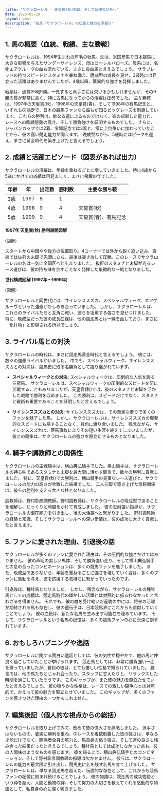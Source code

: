 ```yaml
---
title: "サクラローレル - 天皇賞(秋)制覇、そして伝説の父系へ"
date: 2025-08-29
layout: post
description: "名馬『サクラローレル』の伝説と魅力を深堀り"
---
```


## 1. 馬の概要（血統、戦績、主な勝鞍）

サクラローレルは、1994年生まれの芦毛の牡馬。父は、米国産馬で日本競馬に大きな影響を与えたサンデーサイレンス、母はローレルバローズ。母系には、名牝エアグルーヴの血も流れている、まさに良血馬と言えるでしょう。  サラブレッドの持つスピードとスタミナを兼ね備え、晩成型の成長を見せ、3歳時には目立った活躍はありませんでしたが、4歳以降、驚異的な強さを発揮しました。

戦績は、通算26戦9勝。一見すると派手さには欠けるかもしれませんが、その9勝の質が非常に高く、特に古馬になってからの活躍は圧巻でした。  主な勝鞍は、1997年の天皇賞(秋)、1998年の天皇賞(春)、そして1998年の有馬記念と、いずれもGI競走で、日本の競馬ファンなら誰もが知るビッグレースを制覇しています。  これらの勝利は、単なる運によるものではなく、彼の卓越した能力と、レースへの臨戦態勢の高さ、そして勝負強さを証明するものでした。  さらに、ジャパンカップでは2着、宝塚記念では3着と、常に上位争いに加わっていたことから、彼の高い競走能力が伺えます。  晩成型ながら、5歳時にはピークを迎え、まさに黄金時代を築き上げたと言えるでしょう。


## 2. 成績と活躍エピソード（図表があれば出力）

サクラローレルの活躍は、年齢を重ねるごとに増していきました。特に4歳から5歳にかけての成績は目覚ましく、まさに飛躍の年でした。

| 年齢 | 年 | 出走数 | 勝利数 | 主要な勝ち鞍 |
|---|---|---|---|---|
| 3歳 | 1997 | 8 | 1 |  |
| 4歳 | 1998 | 9 | 4 | 天皇賞(秋) |
| 5歳 | 1999 | 9 | 4 | 天皇賞(春)、有馬記念 |


**1997年 天皇賞(秋) 勝利展開図解**

(図解)

スタートから中団やや後方の位置取り。4コーナーでは外から鋭く追い込み、直線では抜群の末脚で先頭に立ち、最後は突き放して圧勝。このレースでサクラローレルの名は一気に全国区へと広まりました。  抜群のスタミナと末脚が光るレース運びは、彼の持ち味を余すことなく発揮した象徴的な一戦となりました。


**世代構成図解 (1997年～1999年)**

(図解)

サクラローレルと同世代には、サイレンススズカ、スペシャルウィーク、エアグルーヴといった強豪がひしめき合っていました。  しかし、サクラローレルは、これらのライバルたちと互角に戦い、彼らを凌駕する強さを見せつけました。  特に、晩成型だった彼の成長曲線は、他の競走馬とは一線を画しており、まさに「化け物」と形容される所以でしょう。


## 3. ライバル馬との対決

サクラローレルの時代は、まさに競走馬黄金時代と言えるでしょう。  彼には、数々の強豪ライバルがいました。  中でも、スペシャルウィーク、サイレンススズカとの対決は、競馬史に残る名勝負として語り継がれています。

* **スペシャルウィークとの対決:**  スペシャルウィークは、圧倒的な人気を誇る三冠馬。  サクラローレルは、スペシャルウィークの圧倒的なスピードを前に苦戦することもありましたが、天皇賞(秋)では、彼のスタミナと末脚を活かした戦略で勝利を収めました。  この勝利は、スピードだけでなく、スタミナと戦術も重要であることを証明したと言えるでしょう。

* **サイレンススズカとの対決:** サイレンススズカは、その華麗な走りで多くのファンを魅了した馬。  しかし、サクラローレルは、サイレンススズカの爆発的なスピードにも臆することなく、互角に渡り合いました。  残念ながら、サイレンススズカは、落馬事故によりその短い生涯を終えてしまいましたが、彼との競争は、サクラローレルの強さを際立たせるものとなりました。


## 4. 騎手や調教師との関係性

サクラローレルの主戦騎手は、横山典弘騎手でした。横山騎手は、サクラローレルの持ち味であるスタミナと末脚を最大限に活かす騎乗で、数々の勝利に貢献しました。  特に、天皇賞(秋)での勝利は、横山騎手の見事なレース運びと、サクラローレルの能力の高さが合致した結果でした。  二人三脚で築き上げた信頼関係は、彼らの勝利を支える大きな柱となりました。

調教師は、野村彰彦調教師。野村調教師は、サクラローレルの晩成型であることを理解し、じっくりと時間をかけて育成しました。  彼の忍耐強い指導が、サクラローレルの潜在能力を引き出し、後の大活躍へと繋がりました。  野村調教師の経験と知識、そしてサクラローレルへの深い愛情は、彼の成功に大きく貢献したと言えます。


## 5. ファンに愛された理由、引退後の話

サクラローレルが多くのファンに愛された理由は、その圧倒的な強さだけではありません。  彼の芦毛の美しい馬体、そして勝負強い走り、そして横山典弘騎手との息の合ったコンビネーションは、多くの競馬ファンを魅了しました。  また、晩成型でありながら、年齢を重ねるごとに強さを増していく姿は、多くのファンに感動を与え、彼を応援する気持ちに繋がっていったのです。

引退後は、種牡馬となりました。  しかし、残念ながら、サクラローレルの種牡馬としての成績は、競走馬時代の輝かしい活躍とは対照的に振るわなかったと言わざるを得ません。  それでも、彼の血を受け継いだ産駒の中には、将来の活躍が期待される馬も存在し、彼の遺伝子は、日本競馬界にこれからも貢献していくことでしょう。  彼の血統は、新たな名馬を生み出す可能性を秘めています。  そして、サクラローレルという名馬の記憶は、多くの競馬ファンの心に永遠に刻まれています。


## 6. おもしろハプニングや逸話

サクラローレルに関する面白い逸話としては、彼の気性が穏やかで、他の馬と仲良く過ごしていたことが挙げられます。  競走馬としては、非常に勝負強い一面を持っていましたが、普段の彼は、とても優しい性格で知られていました。  厩舎では、他の馬たちとじゃれ合ったり、スタッフに甘えたりと、リラックスした時間を過ごしていたそうです。  このギャップが、また彼の魅力を際立たせていたと言えるでしょう。  彼の穏やかな性格は、レースでの激しい闘争心とは対照的で、かえって彼の魅力を際立たせていました。  このギャップが、多くのファンを惹きつけた理由の一つかもしれません。


## 7. 編集後記（個人的な視点からの総括）

サクラローレルを取り上げてみて、改めて彼の偉大さを痛感しました。  派手さはないものの、着実に勝利を重ね、GIレースを複数制覇した彼の強さは、単なる才能だけでなく、関係者全員の努力と、馬自身の粘り強さ、そして運の良さも絡み合った結果だったと言えるでしょう。種牡馬としては成功しなかった点も、彼の人間味のようなものを感じます。  彼を語る上で、横山典弘騎手とのコンビネーション、そして野村彰彦調教師の指導は欠かせません。  彼らは、サクラローレルの能力を最大限に引き出し、競馬史に名を残す名馬を育て上げました。  サクラローレルは、単なる競走馬を超えた、伝説的な存在として、これからも競馬ファンの記憶に刻まれ続けることでしょう。  彼の物語は、競走馬の成功物語という枠を超え、人間と動物の絆、そして努力の大切さを教えてくれる感動的な物語として、私自身の心に深く響きました。

